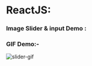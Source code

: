 # ReactJS:
### Image Slider & input Demo : 

### GIF Demo:-

![slider-gif](documentation/Slider.gif)